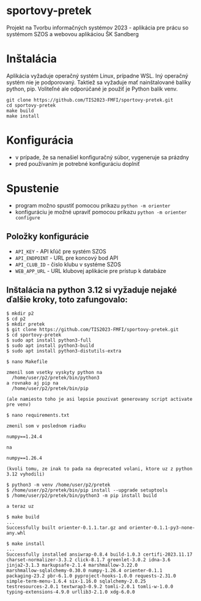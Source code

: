 # sportovy-pretek

Projekt na Tvorbu informačných systémov 2023 - aplikácia pre prácu so systémom SZOS a webovou aplikáciou ŠK Sandberg

# Inštalácia

Aplikácia vyžaduje operačný systém Linux, prípadne WSL. Iný operačný systém nie je podporovaný.
Taktiež sa vyžaduje mať nainštalované balíky python, pip. Voliteľné ale odporúčané je použiť je Python balík venv.

```shell
git clone https://github.com/TIS2023-FMFI/sportovy-pretek.git
cd sportovy-pretek
make build
make install
```

# Konfigurácia
- v prípade, že sa nenašiel konfiguračný súbor, vygeneruje sa prázdny
- pred používaním je potrebné konfiguráciu doplniť

# Spustenie
- program možno spustiť pomocou príkazu `python -m orienter`
- konfiguráciu je možné upraviť pomocou príkazu `python -m orienter configure`

## Položky konfigurácie
- `API_KEY` - API kľúč pre systém SZOS
- `API_ENDPOINT` - URL pre koncový bod API
- `API_CLUB_ID` - čislo klubu v systéme SZOS
- `WEB_APP_URL` - URL klubovej aplikácie pre prístup k databáze

## Inštalácia na python 3.12 si vyžaduje nejaké ďalšie kroky, toto zafungovalo:

```
$ mkdir p2
$ cd p2
$ mkdir pretek
$ git clone https://github.com/TIS2023-FMFI/sportovy-pretek.git
$ cd sportovy-pretek
$ sudo apt install python3-full
$ sudo apt install python3-build
$ sudo apt install python3-distutils-extra

$ nano Makefile

zmenil som vsetky vyskyty python na
  /home/user/p2/pretek/bin/python3
a rovnako aj pip na
  /home/user/p2/pretek/bin/pip

(ale namiesto toho je asi lepsie pouzivat generovany script activate pre venv)

$ nano requirements.txt

zmenil som v poslednom riadku

numpy==1.24.4

na

numpy==1.26.4

(kvoli tomu, ze inak to pada na deprecated volani, ktore uz z python 3.12 vyhodili)

$ python3 -m venv /home/user/p2/pretek
$ /home/user/p2/pretek/bin/pip install --upgrade setuptools
$ /home/user/p2/pretek/bin/python3 -m pip install build

a teraz uz

$ make build
...
Successfully built orienter-0.1.1.tar.gz and orienter-0.1.1-py3-none-any.whl

$ make install
...
Successfully installed ansiwrap-0.8.4 build-1.0.3 certifi-2023.11.17
charset-normalizer-3.3.2 click-8.1.7 greenlet-3.0.2 idna-3.6
jinja2-3.1.3 markupsafe-2.1.4 marshmallow-3.22.0
marshmallow-sqlalchemy-0.30.0 numpy-1.26.4 orienter-0.1.1
packaging-23.2 pbr-6.1.0 pyproject-hooks-1.0.0 requests-2.31.0
simple-term-menu-1.6.4 six-1.16.0 sqlalchemy-2.0.25
testresources-2.0.1 textwrap3-0.9.2 tomli-2.0.1 tomli-w-1.0.0
typing-extensions-4.9.0 urllib3-2.1.0 xdg-6.0.0
```
